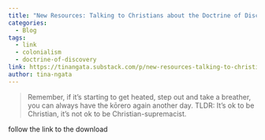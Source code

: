 ```yaml
---
title: "New Resources: Talking to Christians about the Doctrine of Discovery"
categories:
  - Blog
tags:
  - link
  - colonialism
  - doctrine-of-discovery
link: https://tinangata.substack.com/p/new-resources-talking-to-christians
author: tina-ngata
---
```

> Remember, if it’s starting to get heated, step out and take a breather, you can always have the kōrero again another day.
> TLDR: It’s ok to be Christian, it’s not ok to be Christian-supremacist.

follow the link to the download